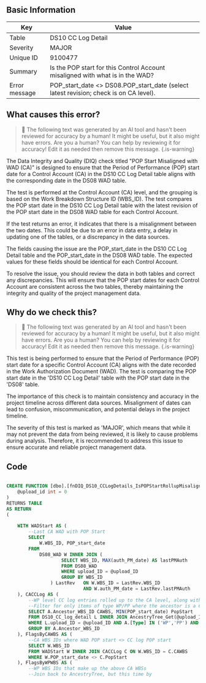 ## Basic Information
| Key         | Value          |
|-------------|----------------|
| Table       | DS10 CC Log Detail |
| Severity    | MAJOR |
| Unique ID   | 9100477   |
| Summary     | Is the POP start for this Control Account misaligned with what is in the WAD? |
| Error message | POP_start_date <> DS08.POP_start_date (select latest revision; check is on CA level). |

## What causes this error?

> :robot: The following text was generated by an AI tool and hasn't been reviewed for accuracy by a human! It might be useful, but it also might have errors. Are you a human? You can help by reviewing it for accuracy! Edit it as needed then remove this message.
{.is-warning}

The Data Integrity and Quality (DIQ) check titled "POP Start Misaligned with WAD (CA)" is designed to ensure that the Period of Performance (POP) start date for a Control Account (CA) in the DS10 CC Log Detail table aligns with the corresponding date in the DS08 WAD table. 

The test is performed at the Control Account (CA) level, and the grouping is based on the Work Breakdown Structure ID (WBS_ID). The test compares the POP start date in the DS10 CC Log Detail table with the latest revision of the POP start date in the DS08 WAD table for each Control Account. 

If the test returns an error, it indicates that there is a misalignment between the two dates. This could be due to an error in data entry, a delay in updating one of the tables, or a discrepancy in the data sources. 

The fields causing the issue are the POP_start_date in the DS10 CC Log Detail table and the POP_start_date in the DS08 WAD table. The expected values for these fields should be identical for each Control Account. 

To resolve the issue, you should review the data in both tables and correct any discrepancies. This will ensure that the POP start dates for each Control Account are consistent across the two tables, thereby maintaining the integrity and quality of the project management data.
## Why do we check this?

> :robot: The following text was generated by an AI tool and hasn't been reviewed for accuracy by a human! It might be useful, but it also might have errors. Are you a human? You can help by reviewing it for accuracy! Edit it as needed then remove this message.
{.is-warning}

This test is being performed to ensure that the Period of Performance (POP) start date for a specific Control Account (CA) aligns with the date recorded in the Work Authorization Document (WAD). The test is comparing the POP start date in the 'DS10 CC Log Detail' table with the POP start date in the 'DS08' table. 

The importance of this check is to maintain consistency and accuracy in the project timeline across different data sources. Misalignment of dates can lead to confusion, miscommunication, and potential delays in the project timeline. 

The severity of this test is marked as 'MAJOR', which means that while it may not prevent the data from being reviewed, it is likely to cause problems during analysis. Therefore, it is recommended to address this issue to ensure accurate and reliable project management data.
## Code

```sql

CREATE FUNCTION [dbo].[fnDIQ_DS10_CCLogDetails_IsPOPStartRollupMisalignedWithDS08CA] (
	@upload_id int = 0
)
RETURNS TABLE
AS RETURN
(
	
	WITH WADStart AS (
		--Last CA WAD with POP Start
		SELECT 
			W.WBS_ID, POP_start_date
		FROM 
			DS08_WAD W INNER JOIN (
					SELECT WBS_ID, MAX(auth_PM_date) AS lastPMAuth
					FROM DS08_WAD
					WHERE upload_ID = @upload_ID
					GROUP BY WBS_ID
				) LastRev 	ON W.WBS_ID = LastRev.WBS_ID 
							AND W.auth_PM_date = LastRev.lastPMAuth
	), CACCLog AS (
		--WP level CC log entries rolled up to the CA level, along with earliest POP start
		--Filter for only items of type WP/PP where the ancestor is a CA/SLPP
		SELECT A.Ancestor_WBS_ID CAWBS, MIN(POP_start_date) PopStart
		FROM DS10_CC_log_detail L INNER JOIN AncestryTree_Get(@upload_ID) A ON L.WBS_ID = A.WBS_ID
		WHERE L.upload_ID = @upload_ID AND A.[Type] IN ('WP','PP') AND A.Ancestor_Type IN ('CA','SLPP')
		GROUP BY A.Ancestor_WBS_ID
	), FlagsByCAWBS AS (
		--CA WBS IDs where WAD POP start <> CC log POP start
		SELECT W.WBS_ID
		FROM WADStart W INNER JOIN CACCLog C ON W.WBS_ID = C.CAWBS
		WHERE W.POP_start_date <> C.PopStart
	), FlagsByWPWBS AS (
		--WP WBS IDs that make up the above CA WBSs
		--Join back to AncestryTree, but this time by
```
